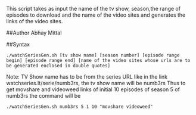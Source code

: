 
This script takes as input the name of the tv show, season,the range of episodes to download and the name of the video sites and generates the links of the video sites.

##Author
Abhay Mittal

##Syntax

```./watchSeriesGen.sh [tv show name] [season number] [episode range begin] [episode range end] [name of the video sites whose urls are to be generated enclosed in double quotes]```

Note: TV Show name has to be from the series URL
like in the link watchseries.lt/serie/numb3rs, the tv show name will be numb3rs
Thus to get movshare and videoweed links of initial 10 episodes of season 5 of numb3rs the command will be

```./watchSeriesGen.sh numb3rs 5 1 10 "movshare videoweed"```